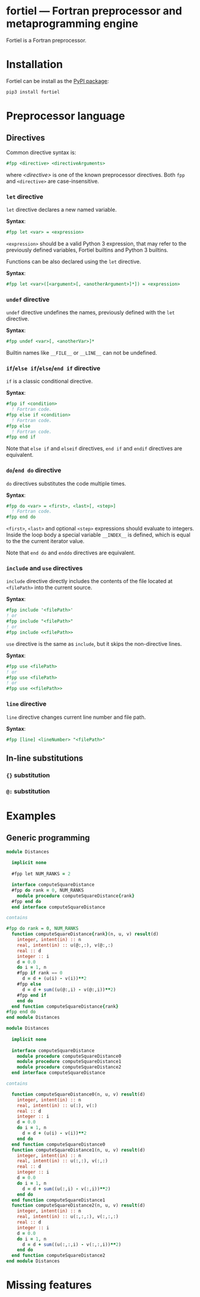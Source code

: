 # fortiel — Fortran preprocessor and metaprogramming engine

Fortiel is a Fortran preprocessor. 

# Installation
Fortiel can be install as the [PyPI package](https://pypi.org/project/fortiel/):
```bash
pip3 install fortiel
```

# Preprocessor language

## Directives
Common directive syntax is:
```fortran
#fpp <directive> <directiveArguments>
```
where _\<directive\>_ is one of the known preprocessor directives.
Both `fpp` and `<directive>` are case-insensitive.

### `let` directive
`let` directive declares a new named variable.

__Syntax__:
```fortran
#fpp let <var> = <expression>
```
`<expression>` should be a valid Python 3 expression, 
that may refer to the previously defined variables, Fortiel builtins and
Python 3 builtins.

Functions can be also declared using the `let` directive.

__Syntax__:
```fortran
#fpp let <var>([<argument>[, <anotherArgument>]*]) = <expression>
```

### `undef` directive
`undef` directive undefines the names, previously defined
with the `let` directive. 

__Syntax__:
```fortran
#fpp undef <var>[, <anotherVar>]*
```
Builtin names like `__FILE__` or `__LINE__` can not be undefined.

### `if`/`else if`/`else`/`end if` directive
`if` is a classic conditional directive.

__Syntax__:
```fortran
#fpp if <condition>
  ! Fortran code.
#fpp else if <condition>
  ! Fortran code.
#fpp else
  ! Fortran code.
#fpp end if
```
Note that `else if` and `elseif` directives, 
`end if` and `endif` directives are equivalent.

### `do`/`end do` directive
`do` directives substitutes the code multiple times.

__Syntax__:
```fortran 
#fpp do <var> = <first>, <last>[, <step>]
  ! Fortran code.
#fpp end do
```
`<first>`, `<last>` and optional `<step>` expressions should 
evaluate to integers.
Inside the loop body a special variable `__INDEX__` is defined,
which is equal to the the current iterator value.

Note that `end do` and `enddo` directives are equivalent.

### `include` and `use` directives
`include` directive directly includes the
contents of the file located at `<filePath>` into the current source.

__Syntax__:
```fortran
#fpp include '<filePath>'
! or
#fpp include "<filePath>"
! or
#fpp include <<filePath>>
```

`use` directive is the same as `include`, but it skips the
non-directive lines. 

__Syntax__:
```fortran
#fpp use <filePath>
! or
#fpp use <filePath>
! or
#fpp use <<filePath>>
```

### `line` directive
`line` directive changes current line number and file path.

__Syntax__:
```fortran
#fpp [line] <lineNumber> "<filePath>"
```

## In-line substitutions

### `{}` substitution

### `@:` substitution

# Examples

## Generic programming
```fortran
module Distances
  
  implicit none
  
  #fpp let NUM_RANKS = 2

  interface computeSquareDistance
  #fpp do rank = 0, NUM_RANKS
    module procedure computeSquareDistance{rank}
  #fpp end do    
  end interface computeSquareDistance

contains

#fpp do rank = 0, NUM_RANKS
  function computeSquareDistance{rank}(n, u, v) result(d)
    integer, intent(in) :: n
    real, intent(in) :: u(@:,:), v(@:,:)
    real :: d
    integer :: i
    d = 0.0
    do i = 1, n
    #fpp if rank == 0
      d = d + (u(i) - v(i))**2
    #fpp else
      d = d + sum((u(@:,i) - v(@:,i))**2)
    #fpp end if
    end do
  end function computeSquareDistance{rank}
#fpp end do    
end module Distances
```

```fortran
module Distances
  
  implicit none
  
  interface computeSquareDistance
    module procedure computeSquareDistance0
    module procedure computeSquareDistance1
    module procedure computeSquareDistance2
  end interface computeSquareDistance

contains

  function computeSquareDistance0(n, u, v) result(d)
    integer, intent(in) :: n
    real, intent(in) :: u(:), v(:)
    real :: d
    integer :: i
    d = 0.0
    do i = 1, n
      d = d + (u(i) - v(i))**2
    end do
  end function computeSquareDistance0
  function computeSquareDistance1(n, u, v) result(d)
    integer, intent(in) :: n
    real, intent(in) :: u(:,:), v(:,:)
    real :: d
    integer :: i
    d = 0.0
    do i = 1, n
      d = d + sum((u(:,i) - v(:,i))**2)
    end do
  end function computeSquareDistance1
  function computeSquareDistance2(n, u, v) result(d)
    integer, intent(in) :: n
    real, intent(in) :: u(:,:,:), v(:,:,:)
    real :: d
    integer :: i
    d = 0.0
    do i = 1, n
      d = d + sum((u(:,:,i) - v(:,:,i))**2)
    end do
  end function computeSquareDistance2
end module Distances
```

# Missing features
